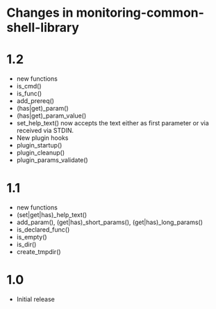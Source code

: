 # Changes in monitoring-common-shell-library

# 1.2
* new functions
 * is_cmd()
 * is_func()
 * add_prereq()
 * (has|get)_param()
 * (has|get)_param_value()
* set_help_text() now accepts the text either as first parameter or via received
  via STDIN.
* New plugin hooks
 * plugin_startup()
 * plugin_cleanup()
 * plugin_params_validate()

# 1.1

* new functions
 * (set|get|has)_help_text()
 * add_param(), (get|has)_short_params(), (get|has)_long_params()
 * is_declared_func()
 * is_empty()
 * is_dir()
 * create_tmpdir()

# 1.0

* Initial release
